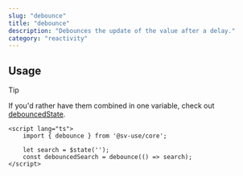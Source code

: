 ```yaml
---
slug: "debounce"
title: "debounce"
description: "Debounces the update of the value after a delay."
category: "reactivity"
---
```


## Usage

> [!TIP]
> If you'd rather have them combined in one variable, check out [debouncedState](/sv-use/docs/states/debounced-state).

```svelte
<script lang="ts">
	import { debounce } from '@sv-use/core';

	let search = $state('');
	const debouncedSearch = debounce(() => search);
</script>
```

